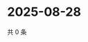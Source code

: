# 2025-08-28

共 0 条

<!-- BEGIN ZHIHUVIDEO -->
<!-- 最后更新时间 Thu Aug 28 2025 18:12:20 GMT+0800 (China Standard Time) -->

<!-- END ZHIHUVIDEO -->
